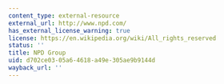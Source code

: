 ```yaml
---
content_type: external-resource
external_url: http://www.npd.com/
has_external_license_warning: true
license: https://en.wikipedia.org/wiki/All_rights_reserved
status: ''
title: NPD Group
uid: d702ce03-05a6-4618-a49e-305ae9b9144d
wayback_url: ''
---
```

